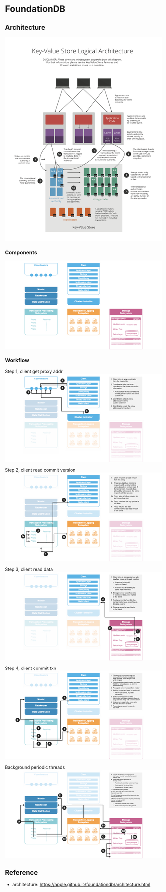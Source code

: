 # FoundationDB

## Architecture
![arch](Architecture.png)

### Components
![components](all-components.jpeg)

### Workflow
Step 1, client get proxy addr
![txn-1](txn-1-get-proxy-addr.jpeg)

Step 2, client read commit version
![txn-2](txn-2-read-commit-version.jpeg)

Step 3, client read data
![txn-3](txn-3-read-data.jpeg)

Step 4, client commit txn
![txn-4](txn-4-commit-txn.jpeg)

Background periodic threads
![bg-threads](background-routine.jpeg)

## Reference
- architecture: https://apple.github.io/foundationdb/architecture.html